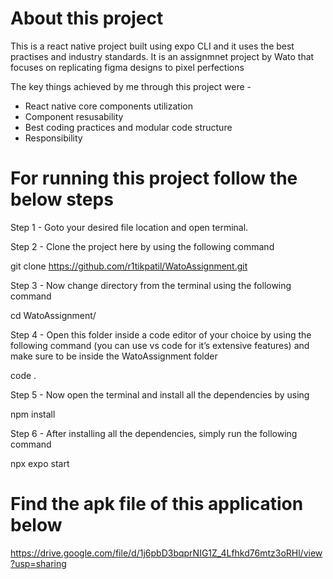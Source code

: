 # About this project

This is a react native project built using expo CLI and it uses the best practises and industry standards. It is an assignmnet project by Wato that focuses on replicating figma designs to pixel perfections

The key things achieved by me through this project were -

- React native core components utilization
- Component resusability
- Best coding practices and modular code structure
- Responsibility



# For running this project follow the below steps

Step 1 - Goto your desired file location and open terminal.



Step 2 - Clone the project here by using the following command

git clone https://github.com/r1tikpatil/WatoAssignment.git



Step 3 - Now change directory from the terminal using the following command

cd WatoAssignment/



Step 4 - Open this folder inside a code editor of your choice by using the following command (you can use vs code for it’s extensive features) and make sure to be inside the WatoAssignment folder

code .



Step 5 - Now open the terminal and install all the dependencies by using

npm install



Step 6 - After installing all the dependencies, simply run the following command

npx expo start



# Find the apk file of this application below
https://drive.google.com/file/d/1j6pbD3bqprNIG1Z_4Lfhkd76mtz3oRHl/view?usp=sharing
